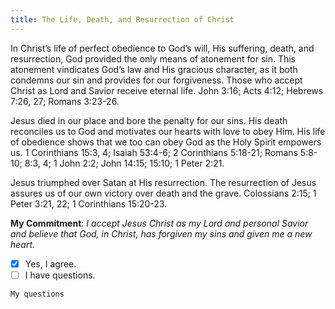 ```yaml
---
title: The Life, Death, and Resurrection of Christ
---
```


In Christ’s life of perfect obedience to God’s will, His suffering, death, and resurrection, God provided the only means of atonement for sin. This atonement vindicates God’s law and His gracious character, as it both condemns our sin and provides for our forgiveness. Those who accept Christ as Lord and Savior receive eternal life. John 3:16; Acts 4:12; Hebrews 7:26, 27; Romans 3:23-26.

Jesus died in our place and bore the penalty for our sins. His death reconciles us to God and motivates our hearts with love to obey Him. His life of obedience shows that we too can obey God as the Holy Spirit empowers us. 1 Corinthians 15:3, 4; Isaiah 53:4-6; 2 Corinthians 5:18-21; Romans 5:8-10; 8:3, 4; 1 John 2:2; John 14:15; 15:10; 1 Peter 2:21.

Jesus triumphed over Satan at His resurrection. The resurrection of Jesus assures us of our own victory over death and the grave. Colossians 2:15; 1 Peter 3:21, 22; 1 Corinthians 15:20-23.

**My Commitment**: _I accept Jesus Christ as my Lord and personal Savior and believe that God, in Christ, has forgiven my sins and given me a new heart._

- [x] Yes, I agree.
- [ ] I have questions.

`My questions`